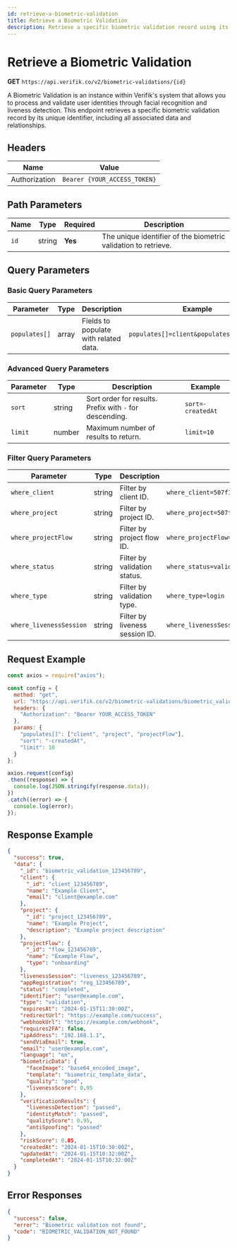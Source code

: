 ```yaml
---
id: retrieve-a-biometric-validation
title: Retrieve a Biometric Validation
description: Retrieve a specific biometric validation record using its unique identifier
---
```


# Retrieve a Biometric Validation

**GET** `https://api.verifik.co/v2/biometric-validations/{id}`

A Biometric Validation is an instance within Verifik's system that allows you to process and validate user identities through facial recognition and liveness detection. This endpoint retrieves a specific biometric validation record by its unique identifier, including all associated data and relationships.

## Headers

| Name          | Value                        |
| ------------- | ---------------------------- |
| Authorization | `Bearer {YOUR_ACCESS_TOKEN}` |

## Path Parameters

| Name | Type   | Required | Description                                    |
| ---- | ------ | -------- | ---------------------------------------------- |
| `id` | string | **Yes**  | The unique identifier of the biometric validation to retrieve. |

## Query Parameters

### Basic Query Parameters

| Parameter    | Type  | Description                        | Example                                    |
| ------------ | ----- | ---------------------------------- | ------------------------------------------ |
| `populates[]` | array | Fields to populate with related data. | `populates[]=client&populates[]=project` |

### Advanced Query Parameters

| Parameter | Type   | Description                                                                 | Example           |
| --------- | ------ | --------------------------------------------------------------------------- | ----------------- |
| `sort`    | string | Sort order for results. Prefix with `-` for descending.                   | `sort=-createdAt` |
| `limit`   | number | Maximum number of results to return.                                       | `limit=10`        |

### Filter Query Parameters

| Parameter              | Type   | Description              | Example                                    |
| ---------------------- | ------ | ------------------------ | ------------------------------------------ |
| `where_client`         | string | Filter by client ID.     | `where_client=507f1f77bcf86cd799439013`    |
| `where_project`        | string | Filter by project ID.    | `where_project=507f1f77bcf86cd799439011`   |
| `where_projectFlow`    | string | Filter by project flow ID. | `where_projectFlow=507f1f77bcf86cd799439015` |
| `where_status`         | string | Filter by validation status. | `where_status=validated`               |
| `where_type`           | string | Filter by validation type. | `where_type=login`                     |
| `where_livenessSession` | string | Filter by liveness session ID. | `where_livenessSession=674de8df21c72be3cc42b8a7` |

## Request Example

```javascript
const axios = require("axios");

const config = {
  method: "get",
  url: "https://api.verifik.co/v2/biometric-validations/biometric_validation_123456789",
  headers: {
    "Authorization": "Bearer YOUR_ACCESS_TOKEN"
  },
  params: {
    "populates[]": ["client", "project", "projectFlow"],
    "sort": "-createdAt",
    "limit": 10
  }
};

axios.request(config)
.then((response) => {
  console.log(JSON.stringify(response.data));
})
.catch((error) => {
  console.log(error);
});
```

## Response Example

```json
{
  "success": true,
  "data": {
    "_id": "biometric_validation_123456789",
    "client": {
      "_id": "client_123456789",
      "name": "Example Client",
      "email": "client@example.com"
    },
    "project": {
      "_id": "project_123456789",
      "name": "Example Project",
      "description": "Example project description"
    },
    "projectFlow": {
      "_id": "flow_123456789",
      "name": "Example Flow",
      "type": "onboarding"
    },
    "livenessSession": "liveness_123456789",
    "appRegistration": "reg_123456789",
    "status": "completed",
    "identifier": "user@example.com",
    "type": "validation",
    "expiresAt": "2024-01-15T11:30:00Z",
    "redirectUrl": "https://example.com/success",
    "webhookUrl": "https://example.com/webhook",
    "requires2FA": false,
    "ipAddress": "192.168.1.1",
    "sendViaEmail": true,
    "email": "user@example.com",
    "language": "en",
    "biometricData": {
      "faceImage": "base64_encoded_image",
      "template": "biometric_template_data",
      "quality": "good",
      "livenessScore": 0.95
    },
    "verificationResults": {
      "livenessDetection": "passed",
      "identityMatch": "passed",
      "qualityScore": 0.95,
      "antiSpoofing": "passed"
    },
    "riskScore": 0.05,
    "createdAt": "2024-01-15T10:30:00Z",
    "updatedAt": "2024-01-15T10:32:00Z",
    "completedAt": "2024-01-15T10:32:00Z"
  }
}
```

## Error Responses

```json
{
  "success": false,
  "error": "Biometric validation not found",
  "code": "BIOMETRIC_VALIDATION_NOT_FOUND"
}
```
